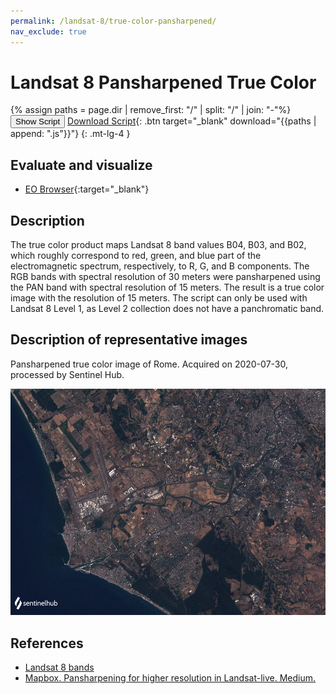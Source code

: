 ```yaml
---
permalink: /landsat-8/true-color-pansharpened/
nav_exclude: true
---
```


# Landsat 8 Pansharpened True Color
{% assign paths = page.dir | remove_first: "/" | split: "/" | join: "-"%}
<button class="btn btn-primary" id="toggle-script" onclick="toggleScript()">Show Script</button>
[Download Script](script.js){: .btn target="_blank" download="{{paths | append: ".js"}}"}
{: .mt-lg-4 }

<div id="script" style="display:none;"> 
{% highlight javascript %}
{% include_relative script.js %}
{% endhighlight %}
</div>

## Evaluate and visualize

- [EO Browser](https://sentinelshare.page.link/BjFa){:target="_blank"}   

## Description

The true color product maps Landsat 8 band values B04, B03, and B02, which roughly correspond to red, green, and blue part of the electromagnetic spectrum, respectively, to R, G, and B components. The RGB bands with spectral resolution of 30 meters were pansharpened using the PAN band with spectral resolution of 15 meters. The result is a true color image with the resolution of 15 meters. The script can only be used with Landsat 8 Level 1, as Level 2 collection does not have a panchromatic band. 

## Description of representative images

Pansharpened true color image of Rome. Acquired on 2020-07-30, processed by Sentinel Hub. 

![L8 NDVI](fig/fig1.png)

## References

-  [Landsat 8 bands](https://landsat.gsfc.nasa.gov/landsat-8/landsat-8-bands)
-  [Mapbox. Pansharpening for higher resolution in Landsat-live. Medium.](https://blog.mapbox.com/pansharpening-for-higher-resolution-in-landsat-live-e4717cd7c356)


 